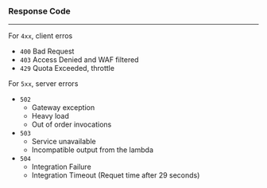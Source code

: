 ### Response Code

---

For `4xx`, client erros

- `400` Bad Request
- `403` Access Denied and WAF filtered
- `429` Quota Exceeded, throttle

For `5xx`, server errors

- `502`
  - Gateway exception
  - Heavy load
  - Out of order invocations
- `503`
  - Service unavailable
  - Incompatible output from the lambda
- `504`
  - Integration Failure
  - Integration Timeout (Requet time after 29 seconds)
